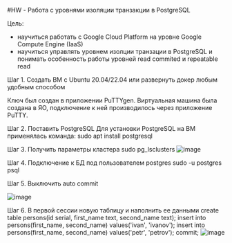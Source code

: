 #HW - Работа с уровнями изоляции транзакции в PostgreSQL

Цель:
- научиться работать с Google Cloud Platform на уровне Google Compute Engine (IaaS)
- научиться управлять уровнем изолции транзации в PostgreSQL и понимать особенность работы уровней read commited и repeatable read

Шаг 1. Создать ВМ с Ubuntu 20.04/22.04 или развернуть докер любым удобным способом

Ключ был создан в приложении PuTTYgen.
Виртуальная машина была создана в ЯО, подключение к ней производилось через приложение PuTTY.

Шаг 2. Поставить PostgreSQL
Для установки PostgreSQL на ВМ применялась команда:
    sudo apt install postgresql

Шаг 3. Получить параметры кластера
     sudo pg_lsclusters
![image](https://github.com/user-attachments/assets/a5173a57-9829-4ca6-b52e-22f47d296edf)

Шаг 4. Подключение к БД под пользователем postgres
     sudo -u postgres psql

Шаг 5. Выключить auto commit

![image](https://github.com/user-attachments/assets/45e46868-ca4f-45d8-b956-656920ea04af)

Шаг 6. В первой сессии новую таблицу и наполнить ее данными 
    create table persons(id serial, first_name text, second_name text); 
    insert into persons(first_name, second_name) values('ivan', 'ivanov'); 
    insert into persons(first_name, second_name) values('petr', 'petrov'); 
    commit;
    ![image](https://github.com/user-attachments/assets/ac9b1b67-320f-4ab4-acef-d4c05a745cc1)

